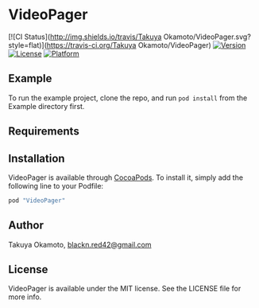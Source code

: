# VideoPager

[![CI Status](http://img.shields.io/travis/Takuya Okamoto/VideoPager.svg?style=flat)](https://travis-ci.org/Takuya Okamoto/VideoPager)
[![Version](https://img.shields.io/cocoapods/v/VideoPager.svg?style=flat)](http://cocoapods.org/pods/VideoPager)
[![License](https://img.shields.io/cocoapods/l/VideoPager.svg?style=flat)](http://cocoapods.org/pods/VideoPager)
[![Platform](https://img.shields.io/cocoapods/p/VideoPager.svg?style=flat)](http://cocoapods.org/pods/VideoPager)

## Example

To run the example project, clone the repo, and run `pod install` from the Example directory first.

## Requirements

## Installation

VideoPager is available through [CocoaPods](http://cocoapods.org). To install
it, simply add the following line to your Podfile:

```ruby
pod "VideoPager"
```

## Author

Takuya Okamoto, blackn.red42@gmail.com

## License

VideoPager is available under the MIT license. See the LICENSE file for more info.
